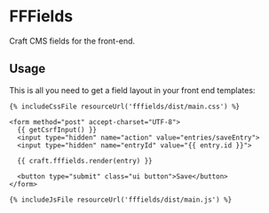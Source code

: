 # FFFields
Craft CMS fields for the front-end.


## Usage

This is all you need to get a field layout in your front end templates:

```twig
{% includeCssFile resourceUrl('fffields/dist/main.css') %}

<form method="post" accept-charset="UTF-8">
  {{ getCsrfInput() }}
  <input type="hidden" name="action" value="entries/saveEntry">
  <input type="hidden" name="entryId" value="{{ entry.id }}">
  
  {{ craft.fffields.render(entry) }}
  
  <button type="submit" class="ui button">Save</button>
</form>

{% includeJsFile resourceUrl('fffields/dist/main.js') %}
```